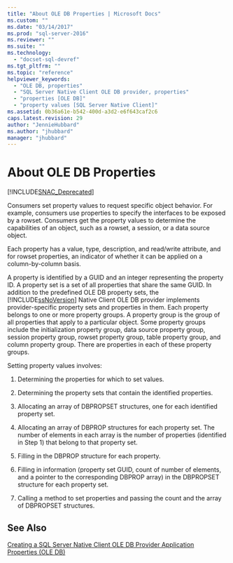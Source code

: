 ```yaml
---
title: "About OLE DB Properties | Microsoft Docs"
ms.custom: ""
ms.date: "03/14/2017"
ms.prod: "sql-server-2016"
ms.reviewer: ""
ms.suite: ""
ms.technology: 
  - "docset-sql-devref"
ms.tgt_pltfrm: ""
ms.topic: "reference"
helpviewer_keywords: 
  - "OLE DB, properties"
  - "SQL Server Native Client OLE DB provider, properties"
  - "properties [OLE DB]"
  - "property values [SQL Server Native Client]"
ms.assetid: 0b36a61e-b542-400d-a3d2-e6f643caf2c6
caps.latest.revision: 29
author: "JennieHubbard"
ms.author: "jhubbard"
manager: "jhubbard"
---
```

# About OLE DB Properties
[!INCLUDE[SNAC_Deprecated](../../includes/snac-deprecated.md)]

  Consumers set property values to request specific object behavior. For example, consumers use properties to specify the interfaces to be exposed by a rowset. Consumers get the property values to determine the capabilities of an object, such as a rowset, a session, or a data source object.  
  
 Each property has a value, type, description, and read/write attribute, and for rowset properties, an indicator of whether it can be applied on a column-by-column basis.  
  
 A property is identified by a GUID and an integer representing the property ID. A property set is a set of all properties that share the same GUID. In addition to the predefined OLE DB property sets, the [!INCLUDE[ssNoVersion](../../includes/ssnoversion-md.md)] Native Client OLE DB provider implements provider-specific property sets and properties in them. Each property belongs to one or more property groups. A property group is the group of all properties that apply to a particular object. Some property groups include the initialization property group, data source property group, session property group, rowset property group, table property group, and column property group. There are properties in each of these property groups.  
  
 Setting property values involves:  
  
1.  Determining the properties for which to set values.  
  
2.  Determining the property sets that contain the identified properties.  
  
3.  Allocating an array of DBPROPSET structures, one for each identified property set.  
  
4.  Allocating an array of DBPROP structures for each property set. The number of elements in each array is the number of properties (identified in Step 1) that belong to that property set.  
  
5.  Filling in the DBPROP structure for each property.  
  
6.  Filling in information (property set GUID, count of number of elements, and a pointer to the corresponding DBPROP array) in the DBPROPSET structure for each property set.  
  
7.  Calling a method to set properties and passing the count and the array of DBPROPSET structures.  
  
## See Also  
 [Creating a SQL Server Native Client OLE DB Provider Application](../../relational-databases/native-client-ole-db-provider/creating-a-sql-server-native-client-ole-db-provider-application.md)   
 [Properties (OLE DB)](http://go.microsoft.com/fwlink/?LinkId=112207)  
  
  